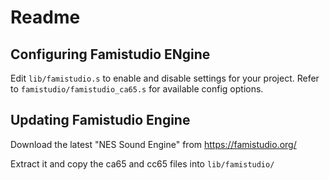 # Readme

## Configuring Famistudio ENgine

Edit `lib/famistudio.s` to enable and disable settings for your project. Refer to `famistudio/famistudio_ca65.s` for available config options.

## Updating Famistudio Engine

Download the latest "NES Sound Engine" from https://famistudio.org/

Extract it and copy the ca65 and cc65 files into `lib/famistudio/`
